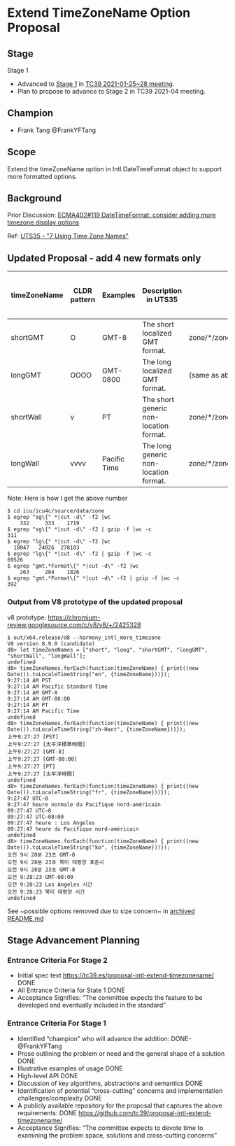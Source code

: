 # Extend TimeZoneName Option Proposal

<!--
 
  1.  Add a post-rewrite git hook to auto-rebuild the output on every commit:
      ```sh
      cp hooks/post-rewrite .git/hooks/post-rewrite
      chmod +x .git/hooks/post-rewrite
      ```
-->
## Stage 
Stage 1

* Advanced to [Stage 1](https://docs.google.com/presentation/d/1G8XTK4tjzXxJAs6GpZvrd6SjxL40h_fgrEq9CN6jDPw/edit#slide=id.p) in [TC39 2021-01-25~28 meeting](https://github.com/tc39/agendas/blob/master/2021/01.md).
* Plan to propose to advance to Stage 2 in TC39 2021-04 meeting.


## Champion
* Frank Tang @FrankYFTang

## Scope
  Extend the timeZoneName option in Intl.DateTimeFormat object to support more formatted options.
  
## Background
Prior Discussion: [ECMA402#119 DateTimeFormat: consider adding more timezone display options](https://github.com/tc39/ecma402/issues/119)
 
Ref: [UTS35 - "7 Using Time Zone Names"](http://unicode.org/reports/tr35/tr35-dates.html#Using_Time_Zone_Names)
##  Updated Proposal - add 4 new formats only
| timeZoneName | CLDR pattern | Examples | Description in UTS35 | ICU key | Total # of items in 476 locales| Total bytes in UTF8 | Compressed Size |
| --- | --- |--- | --- | --- | --- | --- | --- |
| shortGMT | O | GMT-8  | The short localized GMT format. | zone/\*/zoneStrings/gmt\.\*Format | 263 | 1826 | 392 |
| longGMT  | OOOO | GMT-0800 | The long localized GMT format. | (same as above) | (no extra from above) | (no extra from above) | (no extra from above) |
| shortWall  | v | PT | The short generic non-location format. | zone/\*/zoneStrings/meta:\*/sg | 332  | 1719  |  311 | 
| longWall | vvvv | Pacific Time | The long generic non-location format. | zone/\*/zoneStrings/meta:\*/lg | 10047 | 278103 | 69526 |

Note:
Here is how I get the above number

```
$ cd icu/icu4c/source/data/zone
$ egrep "sg\{" *|cut -d\" -f2 |wc
    332     333    1719
$ egrep "sg\{" *|cut -d\" -f2 | gzip -f |wc -c
311
$ egrep "lg\{" *|cut -d\" -f2 |wc 
  10047   24026  278103 
$ egrep "lg\{" *|cut -d\" -f2 | gzip -f |wc -c
69526
$ egrep "gmt.*Format\{" *|cut -d\" -f2 |wc
    263     284    1826
$ egrep "gmt.*Format\{" *|cut -d\" -f2 | gzip -f |wc -c
392
```

### Output from V8 prototype of the updated proposal
v8 prototype: https://chromium-review.googlesource.com/c/v8/v8/+/2425328
```
$ out/x64.release/d8 --harmony_intl_more_timezone
V8 version 8.9.0 (candidate)
d8> let timeZoneNames = ["short", "long", "shortGMT", "longGMT", "shortWall", "longWall"];
undefined
d8> timeZoneNames.forEach(function(timeZoneName) { print((new Date()).toLocaleTimeString("en", {timeZoneName}))});
9:27:14 AM PST
9:27:14 AM Pacific Standard Time
9:27:14 AM GMT-8
9:27:14 AM GMT-08:00
9:27:14 AM PT
9:27:14 AM Pacific Time
undefined
d8> timeZoneNames.forEach(function(timeZoneName) { print((new Date()).toLocaleTimeString("zh-Hant", {timeZoneName}))});
上午9:27:27 [PST]
上午9:27:27 [太平洋標準時間]
上午9:27:27 [GMT-8]
上午9:27:27 [GMT-08:00]
上午9:27:27 [PT]
上午9:27:27 [太平洋時間]
undefined
d8> timeZoneNames.forEach(function(timeZoneName) { print((new Date()).toLocaleTimeString("fr", {timeZoneName}))});
9:27:47 UTC−8
9:27:47 heure normale du Pacifique nord-américain
09:27:47 UTC−8
09:27:47 UTC−08:00
09:27:47 heure : Los Angeles
09:27:47 heure du Pacifique nord-américain
undefined
d8> timeZoneNames.forEach(function(timeZoneName) { print((new Date()).toLocaleTimeString("ko", {timeZoneName}))});
오전 9시 28분 23초 GMT-8
오전 9시 28분 23초 북미 태평양 표준시
오전 9시 28분 23초 GMT-8
오전 9:28:23 GMT-08:00
오전 9:28:23 Los Angeles 시간
오전 9:28:23 북미 태평양 시간
undefined

```
See ~possible options removed due to size concern~ in [archived README.md](https://github.com/tc39-transfer/proposal-intl-extend-timezonename/blob/main/README-old.md)

## Stage Advancement Planning

### Entrance Criteria For Stage 2
* Initial spec text  https://tc39.es/proposal-intl-extend-timezonename/ DONE
* All Entrance Criteria for State 1 DONE
* Acceptance Signifies: “The committee expects the feature to be developed and eventually included in the standard”

### Entrance Criteria For Stage 1
* Identified “champion” who will advance the addition: DONE- @FrankYFTang
* Prose outlining the problem or need and the general shape of a solution DONE
* Illustrative examples of usage DONE
* High-level API DONE
* Discussion of key algorithms, abstractions and semantics DONE
* Identification of potential “cross-cutting” concerns and implementation challenges/complexity DONE
* A publicly available repository for the proposal that captures the above requirements: DONE  https://github.com/tc39/proposal-intl-extend-timezonename/ 
* Acceptance Signifies: “The committee expects to devote time to examining the problem space, solutions and cross-cutting concerns”
